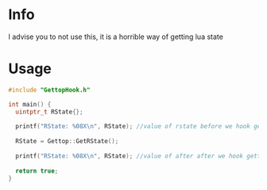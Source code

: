 # Info
I advise you to not use this, it is a horrible way of getting lua state
# Usage
```c++
#include "GettopHook.h"

int main() {
  uintptr_t RState{};
  
  printf("RState: %08X\n", RState); //value of rstate before we hook gettop
  
  RState = Gettop::GetRState();
  
  printf("RState: %08X\n", RState); //value of after after we hook gettop
  
  return true;
}
```
